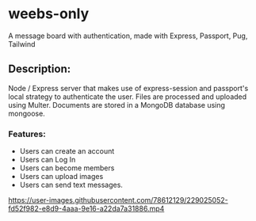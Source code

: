 # weebs-only
A message board with authentication,  made with Express, Passport, Pug, Tailwind

## Description:

Node / Express server that makes use of express-session and passport's local strategy to authenticate the user.
Files are processed and uploaded using Multer. Documents are stored in a MongoDB database using mongoose.

### Features: 

- Users can create an account
- Users can Log In
- Users can become members
- Users can upload images
- Users can send text messages.

https://user-images.githubusercontent.com/78612129/229025052-fd52f982-e8d9-4aaa-9e16-a22da7a31886.mp4

